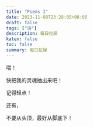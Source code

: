 ```yaml
---
title: "Poems 1"
date: 2023-11-08T23:28:05+08:00
draft: false
tags: ["诗"]
description: 每日拉屎
katex: false
toc: false
summary: 每日拉屎
---
```


喂！

快把我的灵魂抽出来吧！

记得轻点！

还有，

不要从头顶，最好从脚底下！
